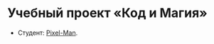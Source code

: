 # Учебный проект «Код и Магия»

* Студент: [Pixel-Man](https://github.com/Pixel-Man/Code-and-Magic).
